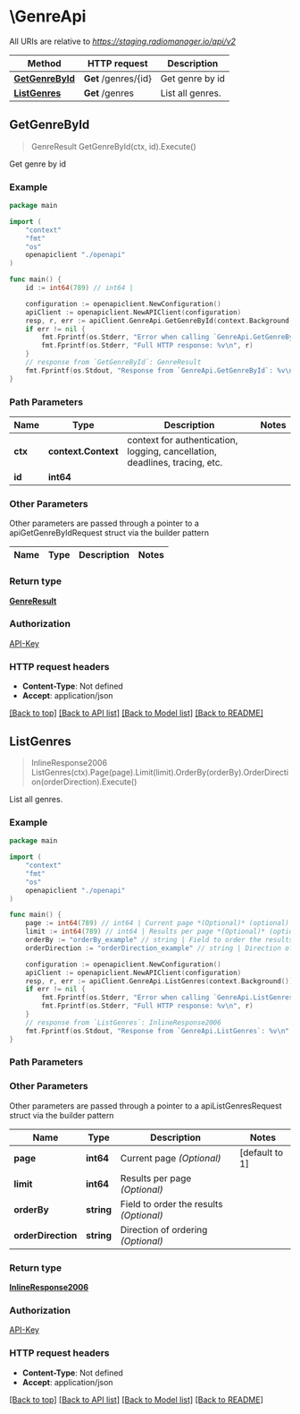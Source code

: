 # \GenreApi

All URIs are relative to *https://staging.radiomanager.io/api/v2*

Method | HTTP request | Description
------------- | ------------- | -------------
[**GetGenreById**](GenreApi.md#GetGenreById) | **Get** /genres/{id} | Get genre by id
[**ListGenres**](GenreApi.md#ListGenres) | **Get** /genres | List all genres.



## GetGenreById

> GenreResult GetGenreById(ctx, id).Execute()

Get genre by id



### Example

```go
package main

import (
    "context"
    "fmt"
    "os"
    openapiclient "./openapi"
)

func main() {
    id := int64(789) // int64 | 

    configuration := openapiclient.NewConfiguration()
    apiClient := openapiclient.NewAPIClient(configuration)
    resp, r, err := apiClient.GenreApi.GetGenreById(context.Background(), id).Execute()
    if err != nil {
        fmt.Fprintf(os.Stderr, "Error when calling `GenreApi.GetGenreById``: %v\n", err)
        fmt.Fprintf(os.Stderr, "Full HTTP response: %v\n", r)
    }
    // response from `GetGenreById`: GenreResult
    fmt.Fprintf(os.Stdout, "Response from `GenreApi.GetGenreById`: %v\n", resp)
}
```

### Path Parameters


Name | Type | Description  | Notes
------------- | ------------- | ------------- | -------------
**ctx** | **context.Context** | context for authentication, logging, cancellation, deadlines, tracing, etc.
**id** | **int64** |  | 

### Other Parameters

Other parameters are passed through a pointer to a apiGetGenreByIdRequest struct via the builder pattern


Name | Type | Description  | Notes
------------- | ------------- | ------------- | -------------


### Return type

[**GenreResult**](GenreResult.md)

### Authorization

[API-Key](../README.md#API-Key)

### HTTP request headers

- **Content-Type**: Not defined
- **Accept**: application/json

[[Back to top]](#) [[Back to API list]](../README.md#documentation-for-api-endpoints)
[[Back to Model list]](../README.md#documentation-for-models)
[[Back to README]](../README.md)


## ListGenres

> InlineResponse2006 ListGenres(ctx).Page(page).Limit(limit).OrderBy(orderBy).OrderDirection(orderDirection).Execute()

List all genres.



### Example

```go
package main

import (
    "context"
    "fmt"
    "os"
    openapiclient "./openapi"
)

func main() {
    page := int64(789) // int64 | Current page *(Optional)* (optional) (default to 1)
    limit := int64(789) // int64 | Results per page *(Optional)* (optional)
    orderBy := "orderBy_example" // string | Field to order the results *(Optional)* (optional)
    orderDirection := "orderDirection_example" // string | Direction of ordering *(Optional)* (optional)

    configuration := openapiclient.NewConfiguration()
    apiClient := openapiclient.NewAPIClient(configuration)
    resp, r, err := apiClient.GenreApi.ListGenres(context.Background()).Page(page).Limit(limit).OrderBy(orderBy).OrderDirection(orderDirection).Execute()
    if err != nil {
        fmt.Fprintf(os.Stderr, "Error when calling `GenreApi.ListGenres``: %v\n", err)
        fmt.Fprintf(os.Stderr, "Full HTTP response: %v\n", r)
    }
    // response from `ListGenres`: InlineResponse2006
    fmt.Fprintf(os.Stdout, "Response from `GenreApi.ListGenres`: %v\n", resp)
}
```

### Path Parameters



### Other Parameters

Other parameters are passed through a pointer to a apiListGenresRequest struct via the builder pattern


Name | Type | Description  | Notes
------------- | ------------- | ------------- | -------------
 **page** | **int64** | Current page *(Optional)* | [default to 1]
 **limit** | **int64** | Results per page *(Optional)* | 
 **orderBy** | **string** | Field to order the results *(Optional)* | 
 **orderDirection** | **string** | Direction of ordering *(Optional)* | 

### Return type

[**InlineResponse2006**](InlineResponse2006.md)

### Authorization

[API-Key](../README.md#API-Key)

### HTTP request headers

- **Content-Type**: Not defined
- **Accept**: application/json

[[Back to top]](#) [[Back to API list]](../README.md#documentation-for-api-endpoints)
[[Back to Model list]](../README.md#documentation-for-models)
[[Back to README]](../README.md)

